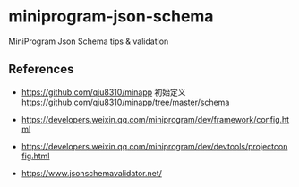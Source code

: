 # miniprogram-json-schema

MiniProgram Json Schema tips &amp; validation

## References

-   https://github.com/qiu8310/minapp
    初始定义 https://github.com/qiu8310/minapp/tree/master/schema

-   https://developers.weixin.qq.com/miniprogram/dev/framework/config.html

-   https://developers.weixin.qq.com/miniprogram/dev/devtools/projectconfig.html

-   https://www.jsonschemavalidator.net/
